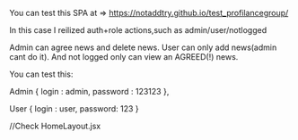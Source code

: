 You can test this SPA at => https://notaddtry.github.io/test_profilancegroup/

In this case I reilized auth+role actions,such as admin/user/notlogged

Admin can agree news and delete news. User can only add news(admin cant do it). And not logged only can view an AGREED(!) news.

You can test this:

Admin {
login : admin,
password : 123123
},

User {
login : user,
password: 123
}

//Check HomeLayout.jsx
